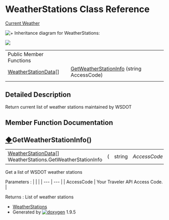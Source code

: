 # WeatherStations Class Reference

[Current Weather](group___weather.html)

![+](closed.png) Inheritance diagram for WeatherStations:

![](class_weather_stations.png)

|  |  |
| --- | --- |
| Public Member Functions | |
| [WeatherStationData](class_weather_station_data.html)[] | [GetWeatherStationInfo](class_weather_stations.html#a29dcfa799e3e66126bcb16775b291579) (string AccessCode) |
|  | |

## Detailed Description

Return current list of weather stations maintained by WSDOT

## Member Function Documentation

## [◆](#a29dcfa799e3e66126bcb16775b291579)GetWeatherStationInfo()

|  |  |  |  |  |  |
| --- | --- | --- | --- | --- | --- |
| [WeatherStationData](class_weather_station_data.html)[] WeatherStations.GetWeatherStationInfo | ( | string | *AccessCode* | ) |  |

Get a list of WSDOT weather stations

Parameters
:   |  |  |
    | --- | --- |
    | AccessCode | Your Traveler API Access Code. |

Returns
:   List of weather stations

* [WeatherStations](class_weather_stations.html)
* Generated by [![doxygen](doxygen.svg)](https://www.doxygen.org/index.html) 1.9.5
